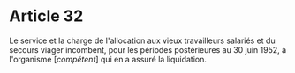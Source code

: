 # Article 32

Le service et la charge de l'allocation aux vieux travailleurs salariés et du secours viager incombent, pour les périodes postérieures au 30 juin 1952, à l'organisme [*compétent*] qui en a assuré la liquidation.
